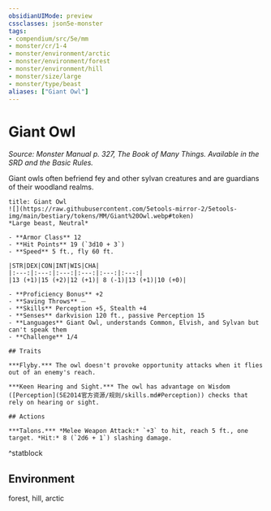 ```yaml
---
obsidianUIMode: preview
cssclasses: json5e-monster
tags:
- compendium/src/5e/mm
- monster/cr/1-4
- monster/environment/arctic
- monster/environment/forest
- monster/environment/hill
- monster/size/large
- monster/type/beast
aliases: ["Giant Owl"]
---
```

# Giant Owl
*Source: Monster Manual p. 327, The Book of Many Things. Available in the SRD and the Basic Rules.*  

Giant owls often befriend fey and other sylvan creatures and are guardians of their woodland realms.

```ad-statblock
title: Giant Owl
![](https://raw.githubusercontent.com/5etools-mirror-2/5etools-img/main/bestiary/tokens/MM/Giant%20Owl.webp#token)
*Large beast, Neutral*

- **Armor Class** 12
- **Hit Points** 19 (`3d10 + 3`)
- **Speed** 5 ft., fly 60 ft.

|STR|DEX|CON|INT|WIS|CHA|
|:---:|:---:|:---:|:---:|:---:|:---:|
|13 (+1)|15 (+2)|12 (+1)| 8 (-1)|13 (+1)|10 (+0)|

- **Proficiency Bonus** +2
- **Saving Throws** ⏤
- **Skills** Perception +5, Stealth +4
- **Senses** darkvision 120 ft., passive Perception 15
- **Languages** Giant Owl, understands Common, Elvish, and Sylvan but can't speak them
- **Challenge** 1/4

## Traits

***Flyby.*** The owl doesn't provoke opportunity attacks when it flies out of an enemy's reach.

***Keen Hearing and Sight.*** The owl has advantage on Wisdom ([Perception](5E2014官方资源/规则/skills.md#Perception)) checks that rely on hearing or sight.

## Actions

***Talons.*** *Melee Weapon Attack:* `+3` to hit, reach 5 ft., one target. *Hit:* 8 (`2d6 + 1`) slashing damage.
```
^statblock

## Environment

forest, hill, arctic